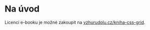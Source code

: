 # Na úvod

Licenci e-booku je možné zakoupit na [vzhurudolu.cz/kniha-css-grid](https://www.vzhurudolu.cz/kniha-css-grid).
